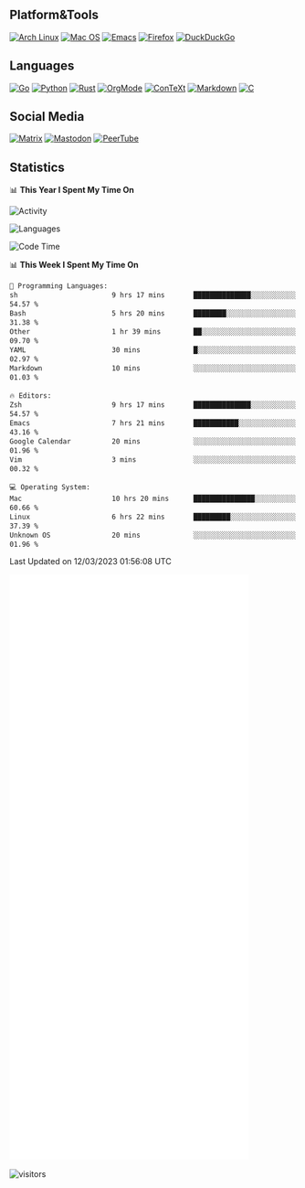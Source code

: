 ## Platform&Tools

[![Arch Linux](https://img.shields.io/badge/ArchLinux-1793D1?logo=arch-linux&logoColor=fff&style=flat-square)](https://archlinux.org/)
[![Mac OS](https://img.shields.io/badge/MacOS-000000?style=flat-square&logo=macos&logoColor=F0F0F0)](https://www.apple.com/macos/)
[![Emacs](https://img.shields.io/badge/Emacs-%237F5AB6.svg?&style=flat-square&logo=gnu-emacs&logoColor=white)](https://www.gnu.org/software/emacs/)
[![Firefox](https://img.shields.io/badge/Firefox-FF7139?style=flat-square&logo=Firefox-Browser&logoColor=white)](https://firefox.com/)
[![DuckDuckGo](https://img.shields.io/badge/DuckDuckGo-DE5833?style=flat-square&logo=DuckDuckGo&logoColor=white)](https://duckduckgo.com/)

## Languages

[![Go](https://img.shields.io/badge/Golang-%2300ADD8.svg?style=flat-square&logo=go&logoColor=white)](https://golang.org/)
[![Python](https://img.shields.io/badge/Python-3670A0?style=flat-square&logo=python&logoColor=ffdd54)](https://www.python.org/)
[![Rust](https://img.shields.io/badge/Rust-%23000000.svg?style=flat-square&logo=rust&logoColor=white)](https://www.rust-lang.org/)
[![OrgMode](https://img.shields.io/badge/OrgMode-%23000000.svg?style=flat-square&logo=org&logoColor=white)](https://orgmode.org/)
[![ConTeXt](https://img.shields.io/badge/ConTeXt-%23008080.svg?style=flat-square&logo=latex&logoColor=white)](https://contextgarden.net/)
[![Markdown](https://img.shields.io/badge/MarkDown-%23000000.svg?style=flat-square&logo=markdown&logoColor=white)](https://daringfireball.net/projects/markdown/)
[![C](https://img.shields.io/badge/C-%2300599C.svg?style=flat-square&logo=c&logoColor=white)](https://www.iso.org/standard/74528.html)

## Social Media
<!--[![Telegram](https://img.shields.io/badge/SteamedFish-2CA5E0?style=social&logo=telegram&logoColor=white)](https://t.me/SteamedFish)-->

[![Matrix](https://img.shields.io/badge/SteamedFish-2CA5E0?style=social&logo=matrix&logoColor=black)](https://matrix.to/#/@i:steamedfish.org)
[![Mastodon](https://img.shields.io/mastodon/follow/109596467238113271?domain=https%3A%2F%2Fmastodon.steamedfish.org%2F&style=social)](https://steamedfish.org/@SteamedFish)
[![PeerTube](https://img.shields.io/badge/PeerTube-23000000.svg?logo=peertube&style=social)](https://peertube.steamedfish.org/)

## Statistics


📊 **This Year I Spent My Time On** 

![Activity](https://wakatime.com/share/@SteamedFish/7529f30a-f1b7-40a4-8d09-e6d855cb7a13.png)

![Languages](https://wakatime.com/share/@SteamedFish/1c5e5366-0e9e-40d8-ac85-d630f61b69c6.svg)

<!--START_SECTION:waka-->
![Code Time](http://img.shields.io/badge/Code%20Time-2%2C343%20hrs%2014%20mins-blue)

📊 **This Week I Spent My Time On** 

```text
💬 Programming Languages: 
sh                       9 hrs 17 mins       ██████████████░░░░░░░░░░░   54.57 % 
Bash                     5 hrs 20 mins       ████████░░░░░░░░░░░░░░░░░   31.38 % 
Other                    1 hr 39 mins        ██░░░░░░░░░░░░░░░░░░░░░░░   09.70 % 
YAML                     30 mins             █░░░░░░░░░░░░░░░░░░░░░░░░   02.97 % 
Markdown                 10 mins             ░░░░░░░░░░░░░░░░░░░░░░░░░   01.03 % 

🔥 Editors: 
Zsh                      9 hrs 17 mins       ██████████████░░░░░░░░░░░   54.57 % 
Emacs                    7 hrs 21 mins       ███████████░░░░░░░░░░░░░░   43.16 % 
Google Calendar          20 mins             ░░░░░░░░░░░░░░░░░░░░░░░░░   01.96 % 
Vim                      3 mins              ░░░░░░░░░░░░░░░░░░░░░░░░░   00.32 % 

💻 Operating System: 
Mac                      10 hrs 20 mins      ███████████████░░░░░░░░░░   60.66 % 
Linux                    6 hrs 22 mins       █████████░░░░░░░░░░░░░░░░   37.39 % 
Unknown OS               20 mins             ░░░░░░░░░░░░░░░░░░░░░░░░░   01.96 % 
```


 Last Updated on 12/03/2023 01:56:08 UTC
<!--END_SECTION:waka-->


![Metrics](https://github.com/SteamedFish/SteamedFish/blob/master/github-metrics.svg)


![visitors](https://visitor-badge.laobi.icu/badge?page_id=SteamedFish.SteamedFish)
